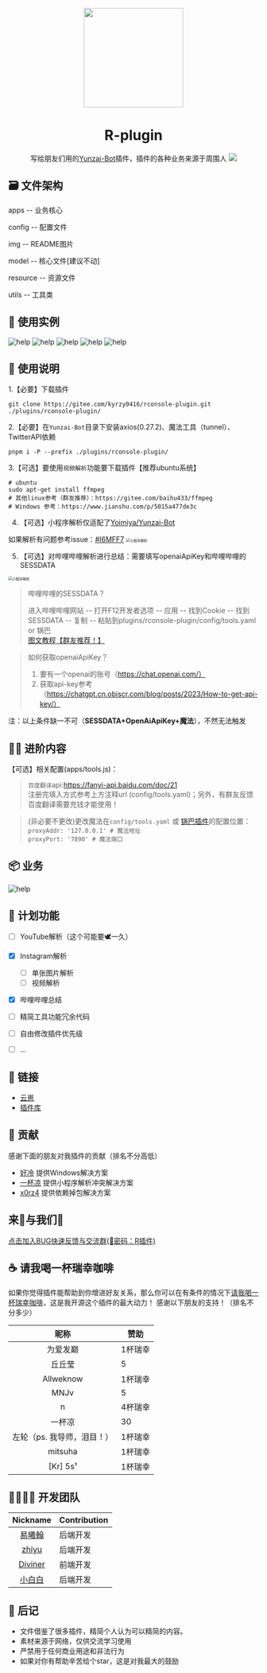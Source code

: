 <p align="center">
  <a href="https://gitee.com/kyrzy0416/rconsole-plugin">
    <img width="200" src="./img/logo.png">
  </a>
</p>

<div align="center">
    <h1>R-plugin</h1>
    写给朋友们用的<a href="https://gitee.com/Le-niao/Yunzai-Bot" target="_blank">Yunzai-Bot</a>插件，插件的各种业务来源于周围人
<img src="https://cdn.jsdelivr.net/gh/xianxincoder/xianxincoder/assets/github-contribution-grid-snake.svg">
</div>

## 🗃️ 文件架构
apps -- 业务核心

config -- 配置文件

img -- README图片

model -- 核心文件[建议不动]

resource -- 资源文件

utils -- 工具类



## 🧏 ‍使用实例
![help](./img/example.png)
![help](./img/example2.png)
![help](./img/example3.png)
![help](./img/example4.png)
![help](./img/example5.png)

## 📔 使用说明

1.【必要】下载插件
```shell
git clone https://gitee.com/kyrzy0416/rconsole-plugin.git ./plugins/rconsole-plugin/
``````

2.【必要】在`Yunzai-Bot`目录下安装axios(0.27.2)、魔法工具（tunnel）、TwitterAPI依赖


```shell
pnpm i -P --prefix ./plugins/rconsole-plugin/
```


3.【可选】要使用`视频解析`功能要下载插件【推荐ubuntu系统】
```shell
# ubuntu
sudo apt-get install ffmpeg
# 其他linux参考（群友推荐）：https://gitee.com/baihu433/ffmpeg
# Windows 参考：https://www.jianshu.com/p/5015a477de3c
````
4. 【可选】小程序解析仅适配了[Yoimiya/Yunzai-Bot](https://gitee.com/yoimiya-kokomi/Yunzai-Bot)

如果解析有问题参考issue：[#I6MFF7](https://gitee.com/kyrzy0416/rconsole-plugin/issues/I6MFF7)
<img src="./img/example6.png" alt="小程序解析" style="zoom:50%;" />

5. 【可选】对哔哩哔哩解析进行总结：需要填写openaiApiKey和哔哩哔哩的SESSDATA

<img src="./img/example7.png" alt="小程序解析" style="zoom:50%;" />

> 哔哩哔哩的SESSDATA？
>
> 进入哔哩哔哩网站 -- 打开F12开发者选项 -- 应用 -- 找到Cookie -- 找到SESSDATA -- 复制 -- 粘贴到plugins/rconsole-plugin/config/tools.yaml or 锅巴  
> [图文教程【群友推荐！】](https://www.bilibili.com/read/cv12349604)

> 如何获取openaiApiKey？
>
> 1. 要有一个openai的账号（https://chat.openai.com/）
> 2. 获取api-key参考（https://chatgpt.cn.obiscr.com/blog/posts/2023/How-to-get-api-key/）

注：以上条件缺一不可（**SESSDATA+OpenAiApiKey+魔法**），不然无法触发

## 🧑‍🌾 进阶内容
【可选】相关配置(apps/tools.js)：
> `百度翻译`api:https://fanyi-api.baidu.com/doc/21  
注册完填入方式参考上方注释url (config/tools.yaml)；另外，有群友反馈百度翻译需要充钱才能使用！

> (非必要不更改)更改魔法在`config/tools.yaml` 或 [锅巴插件](https://gitee.com/guoba-yunzai/guoba-plugin)的配置位置：  
`proxyAddr: '127.0.0.1' # 魔法地址`  
`proxyPort: '7890' # 魔法端口`
## 📦 业务
![help](./img/help.jpg)

## 📝 计划功能
- [ ] YouTube解析（这个可能要🕊一久）
- [x] Instagram解析
  - [ ] 单张图片解析
  - [ ] 视频解析
- [x] 哔哩哔哩总结
- [ ] 精简工具功能冗余代码
- [ ] 自由修改插件优先级
- [ ] ...



## 🔗 链接

- [云崽](https://gitee.com/yoimiya-kokomi/Yunzai-Bot)
- [插件库](https://gitee.com/Hikari666/Yunzai-Bot-plugins-index)

## 🙏 贡献
感谢下面的朋友对我插件的贡献（排名不分高低）
* [好冷](https://gitee.com/hetangx) 提供Windows解决方案
* [一杯凉](https://gitee.com/yibeiliang) 提供小程序解析冲突解决方案
* [x0rz4](https://gitee.com/x0rz4) 提供依赖掉包解决方案

## 来🐧与我们🤺
[点击加入BUG快速反馈与交流群(🤺密码：R插件)](https://jq.qq.com/?_wv=1027&k=pTPaeueQ)

##  ☕ 请我喝一杯瑞幸咖啡
如果你觉得插件能帮助到你增进好友关系，那么你可以在有条件的情况下[请我喝一杯瑞幸咖啡](https://afdian.net/a/zhiyu1998)，这是我开源这个插件的最大动力！
感谢以下朋友的支持！（排名不分多少）

|       昵称        | 赞助   |
|:---------------:|------|
|      为爱发巅       | 1杯瑞幸    |
|       丘丘莹       | 5    |
|    Allweknow    | 1杯瑞幸 |
|      MNJv       | 5    |
|        n        | 4杯瑞幸 |
|       一杯凉       | 30   |
| 左轮（ps. 我导师，泪目！） | 1杯瑞幸 |
|     mitsuha     | 1杯瑞幸 |
|    [Kr] 5s¹     | 1杯瑞幸 |

##  👩‍👩‍👧‍👧 开发团队
| Nickname                                                     | Contribution |
| :----------------------------------------------------------: |--------------|
|[易曦翰](https://gitee.com/yixihan) | 后端开发         |
|[zhiyu](https://gitee.com/kyrzy0416) | 后端开发         |
|[Diviner](https://gitee.com/divinerJJ) | 前端开发         |
|[小白白](https://gitee.com/little_White01) | 后端开发         |

## 🚀 后记
* 文件借鉴了很多插件，精简个人认为可以精简的内容。 
* 素材来源于网络，仅供交流学习使用 
* 严禁用于任何商业用途和非法行为 
* 如果对你有帮助辛苦给个star，这是对我最大的鼓励
